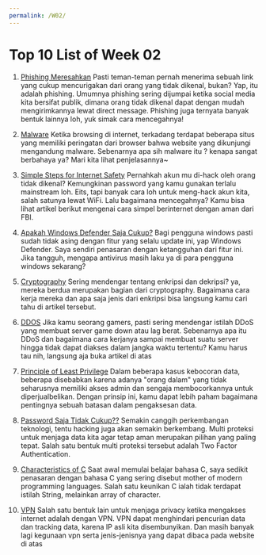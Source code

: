 ```yaml
---
permalink: /W02/
---
```


# Top 10 List of Week 02

1. [Phishing Meresahkan](https://www.niagahoster.co.id/blog/mengatasi-phishing/)
Pasti teman-teman pernah menerima sebuah link yang cukup mencurigakan dari orang yang tidak dikenal, bukan? Yap, itu adalah phishing. Umumnya phishing sering dijumpai ketika social media kita bersifat publik, dimana orang tidak dikenal dapat dengan mudah mengirimkannya lewat direct message. Phishing juga ternyata banyak bentuk lainnya loh, yuk simak cara mencegahnya!

2. [Malware](https://www.niagahoster.co.id/blog/apa-itu-malware/)
Ketika browsing di internet, terkadang terdapat beberapa situs yang memiliki peringatan dari browser bahwa website yang dikunjungi mengandung malware. Sebenarnya apa sih malware itu ? kenapa sangat berbahaya ya? Mari kita lihat penjelasannya~

3. [Simple Steps for Internet Safety](https://www.fbi.gov/news/stories/simple-steps-for-internet-safety)
Pernahkah akun mu di-hack oleh orang tidak dikenal? Kemungkinan password yang kamu gunakan terlalu mainstream loh. Eits, tapi banyak cara loh untuk meng-hack akun kita, salah satunya lewat WiFi. Lalu bagaimana mencegahnya? Kamu bisa lihat artikel berikut mengenai cara simpel berinternet dengan aman dari FBI.

4. [Apakah Windows Defender Saja Cukup?](https://sea.pcmag.com/security/40577/is-windows-defender-good-enough-to-protect-your-pc-by-itself)
Bagi pengguna windows pasti sudah tidak asing dengan fitur yang selalu update ini, yap Windows Defender. Saya sendiri penasaran dengan ketangguhan dari fitur ini. Jika tangguh, mengapa antivirus masih laku ya di para pengguna windows sekarang? 

5. [Cryptography](https://medium.com/edureka/what-is-cryptography-c94dae2d5974)
Sering mendengar tentang enkripsi dan dekripsi? ya, mereka berdua merupakan bagian dari cryptography. Bagaimana cara kerja mereka dan apa saja jenis dari enkripsi bisa langsung kamu cari tahu di artikel tersebut.

6. [DDOS](https://www.niagahoster.co.id/blog/ddos-adalah/)
Jika kamu seorang gamers, pasti sering mendengar istilah DDoS yang membuat server game down atau lag berat. Sebenarnya apa itu DDoS dan bagaimana cara kerjanya sampai membuat suatu server hingga tidak dapat diakses dalam jangka waktu tertentu? Kamu harus tau nih, langsung aja buka artikel di atas

7. [Principle of Least Privilege](https://digitalguardian.com/blog/what-principle-least-privilege-polp-best-practice-information-security-and-compliance)
Dalam beberapa kasus kebocoran data, beberapa disebabkan karena adanya "orang dalam" yang tidak seharusnya memiliki akses admin dan sengaja membocorkannya untuk diperjualbelikan. Dengan prinsip ini, kamu dapat lebih paham bagaimana pentingnya sebuah batasan dalam pengaksesan data.

8. [Password Saja Tidak Cukup??](https://authy.com/what-is-2fa/)
Semakin canggih perkembangan teknologi, tentu hacking juga akan semakin berkembang. Multi proteksi untuk menjaga data kita agar tetap aman merupakan pilihan yang paling tepat. Salah satu bentuk multi proteksi tersebut adalah Two Factor Authentication.

9. [Characteristics of C](https://www.makeuseof.com/tag/characteristics-of-c-programming/)
Saat awal memulai belajar bahasa C, saya sedikit penasaran dengan bahasa C yang sering disebut mother of modern programming languages. Salah satu keunikan C ialah tidak terdapat istilah String, melainkan array of character.

10. [VPN](https://www.kaspersky.com/resource-center/definitions/what-is-a-vpn)
Salah satu bentuk lain untuk menjaga privacy ketika mengakses internet adalah dengan VPN. VPN dapat menghindari pencurian data dan tracking data, karena IP asli kita disembunyikan. Dan masih banyak lagi kegunaan vpn serta jenis-jenisnya yang dapat dibaca pada website di atas
